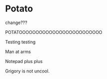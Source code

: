# Potato

change???

POTATOOOOOOOOOOOOOOOOOOOOOOOOO


Testing testing

Man at arms

Notepad 
plus plus

Grigory is not uncool.
